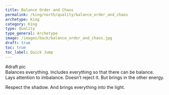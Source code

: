 ```yaml
---
title: Balance Order and Chaos
permalink: /king/north/quality/balance_order_and_chaos
archetype: King
category: King
type: Quality
type_general: Archetype
image: /images/back/balance_order_and_chaos.jpg
draft: true
toc: true
toc_label: Quick Jump
---
```

#draft pic  
Balances everything. Includes everything so that there can be balance.   
Lays attention to imbalance. Doesn’t reject it. But brings in the other energy.   
  
Respect the shadow. And brings everything into the light. 
